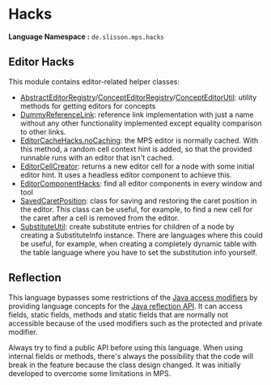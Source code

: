 # Hacks

**Language Namespace :** `de.slisson.mps.hacks`

## Editor Hacks

This module contains editor-related helper classes:

- [AbstractEditorRegistry](http://127.0.0.1:63320/node?ref=r%3A700a66b5-00d0-4738-9d24-e492913007fc%28de.slisson.mps.hacks.editor.editorregistry%29%2F5767160640965892501)/[ConceptEditorRegistry](http://127.0.0.1:63320/node?ref=r%3A700a66b5-00d0-4738-9d24-e492913007fc%28de.slisson.mps.hacks.editor.editorregistry%29%2F2312097807576942998)/[ConceptEditorUtil](http://127.0.0.1:63320/node?ref=r%3A2e938759-cfd0-47cd-9046-896d85204f59%28de.slisson.mps.hacks.editor%29%2F6042304451028907330): utility methods for getting editors for concepts
- [DummyReferenceLink](http://127.0.0.1:63320/node?ref=r%3A2e938759-cfd0-47cd-9046-896d85204f59%28de.slisson.mps.hacks.editor%29%2F6189648845231612012): reference link implementation with just a name without any other functionality implemented except
 equality comparison to other links.
- [EditorCacheHacks.noCaching](http://127.0.0.1:63320/node?ref=r%3A2e938759-cfd0-47cd-9046-896d85204f59%28de.slisson.mps.hacks.editor%29%2F8510122505194881480): the MPS editor is normally cached. With this method, a random cell context hint is added,
 so that the provided runnable runs with an editor that isn't cached.
- [EditorCellCreator](http://127.0.0.1:63320/node?ref=r%3A2e938759-cfd0-47cd-9046-896d85204f59%28de.slisson.mps.hacks.editor%29%2F6042304451028395964): returns a new editor cell for a node with some initial editor hint. It uses a headless editor component
 to achieve this.
- [EditorComponentHacks](http://127.0.0.1:63320/node?ref=r%3A2e938759-cfd0-47cd-9046-896d85204f59%28de.slisson.mps.hacks.editor%29%2F3392825078966259194): find all editor components in every window and tool
- [SavedCaretPosition](http://127.0.0.1:63320/node?ref=r%3A2e938759-cfd0-47cd-9046-896d85204f59%28de.slisson.mps.hacks.editor%29%2F1758983567840374663): class for saving and restoring the caret position in the editor. This class can be useful, for example,
 to find a new cell for the caret after a cell is removed from the editor.
- [SubstituteUtil](http://127.0.0.1:63320/node?ref=r%3A2e938759-cfd0-47cd-9046-896d85204f59%28de.slisson.mps.hacks.editor%29%2F7416670317082472738): create substitute entries for children of a node by creating a SubstituteInfo instance. There are languages
 where this could be useful, for example, when creating a completely dynamic table with the table language where you have
 to set the substitution info yourself.

## Reflection

This language bypasses some restrictions of the [Java access modifiers](https://www.baeldung.com/java-access-modifiers) by
providing language concepts for the [Java reflection API](https://www.baeldung.com/java-reflection). It can access fields,
static fields, methods and static fields that are normally not accessible because of the used modifiers such as the protected 
and private modifier. 

Always try to find a public API before using this language. When using internal fields or methods, there's always the possibility 
that the code will break in the feature because the class design changed. It was initially developed to overcome some 
limitations in MPS.
